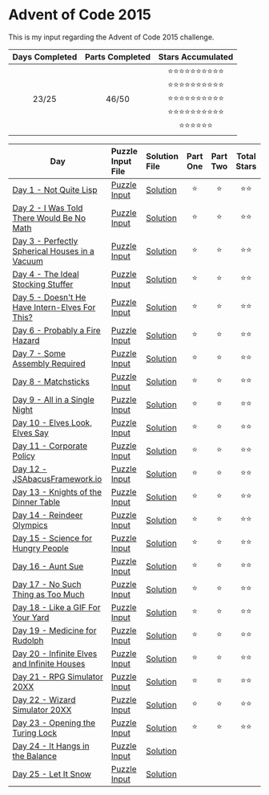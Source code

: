 # Advent of Code 2015
This is my input regarding the Advent of Code 2015 challenge.

<!-- Mark done as :star: -->

| Days Completed | Parts Completed | Stars Accumulated |
| :------------: | :-------------: | :---------------: |
| 23/25          | 46/50           | :star::star::star::star::star::star::star::star::star::star:<br>:star::star::star::star::star::star::star::star::star::star:<br>:star::star::star::star::star::star::star::star::star::star:<br>:star::star::star::star::star::star::star::star::star::star:<br>:star::star::star::star::star::star: |

| Day                                                     | Puzzle Input File         | Solution File           | Part One | Part Two | Total Stars   |
| ------------------------------------------------------- | :------------------------ | :---------------------- | :------: | :------: | :-----------: |
| [Day 1 - Not Quite Lisp][DAY_1]                         | [Puzzle Input][PUZZLE_1]  | [Solution][SOLUTION_1]  | :star:   | :star:   | :star::star:  |
| [Day 2 - I Was Told There Would Be No Math][DAY_2]      | [Puzzle Input][PUZZLE_2]  | [Solution][SOLUTION_2]  | :star:   | :star:   | :star::star:  |
| [Day 3 - Perfectly Spherical Houses in a Vacuum][DAY_3] | [Puzzle Input][PUZZLE_3]  | [Solution][SOLUTION_3]  | :star:   | :star:   | :star::star:  |
| [Day 4 - The Ideal Stocking Stuffer][DAY_4]             | [Puzzle Input][PUZZLE_4]  | [Solution][SOLUTION_4]  | :star:   | :star:   | :star::star:  |
| [Day 5 - Doesn't He Have Intern-Elves For This?][DAY_5] | [Puzzle Input][PUZZLE_5]  | [Solution][SOLUTION_5]  | :star:   | :star:   | :star::star:  |
| [Day 6 - Probably a Fire Hazard][DAY_6]                 | [Puzzle Input][PUZZLE_6]  | [Solution][SOLUTION_6]  | :star:   | :star:   | :star::star:  |
| [Day 7 - Some Assembly Required][DAY_7]                 | [Puzzle Input][PUZZLE_7]  | [Solution][SOLUTION_7]  | :star:   | :star:   | :star::star:  |
| [Day 8 - Matchsticks][DAY_8]                            | [Puzzle Input][PUZZLE_8]  | [Solution][SOLUTION_8]  | :star:   | :star:   | :star::star:  |
| [Day 9 - All in a Single Night][DAY_9]                  | [Puzzle Input][PUZZLE_9]  | [Solution][SOLUTION_9]  | :star:   | :star:   | :star::star:  |
| [Day 10 - Elves Look, Elves Say][DAY_10]                | [Puzzle Input][PUZZLE_10] | [Solution][SOLUTION_10] | :star:   | :star:   | :star::star:  |
| [Day 11 - Corporate Policy][DAY_11]                     | [Puzzle Input][PUZZLE_11] | [Solution][SOLUTION_11] | :star:   | :star:   | :star::star:  |
| [Day 12 - JSAbacusFramework.io][DAY_12]                 | [Puzzle Input][PUZZLE_12] | [Solution][SOLUTION_12] | :star:   | :star:   | :star::star:  |
| [Day 13 - Knights of the Dinner Table][DAY_13]          | [Puzzle Input][PUZZLE_13] | [Solution][SOLUTION_13] | :star:   | :star:   | :star::star:  |
| [Day 14 - Reindeer Olympics][DAY_14]                    | [Puzzle Input][PUZZLE_14] | [Solution][SOLUTION_14] | :star:   | :star:   | :star::star:  |
| [Day 15 - Science for Hungry People][DAY_15]            | [Puzzle Input][PUZZLE_15] | [Solution][SOLUTION_15] | :star:   | :star:   | :star::star:  |
| [Day 16 - Aunt Sue][DAY_16]                             | [Puzzle Input][PUZZLE_16] | [Solution][SOLUTION_16] | :star:   | :star:   | :star::star:  |
| [Day 17 - No Such Thing as Too Much][DAY_17]            | [Puzzle Input][PUZZLE_17] | [Solution][SOLUTION_17] | :star:   | :star:   | :star::star:  |
| [Day 18 - Like a GIF For Your Yard][DAY_18]             | [Puzzle Input][PUZZLE_18] | [Solution][SOLUTION_18] | :star:   | :star:   | :star::star:  |
| [Day 19 - Medicine for Rudolph][DAY_19]                 | [Puzzle Input][PUZZLE_19] | [Solution][SOLUTION_19] | :star:   | :star:   | :star::star:  |
| [Day 20 - Infinite Elves and Infinite Houses][DAY_20]   | [Puzzle Input][PUZZLE_20] | [Solution][SOLUTION_20] | :star:   | :star:   | :star::star:  |
| [Day 21 - RPG Simulator 20XX][DAY_21]                   | [Puzzle Input][PUZZLE_21] | [Solution][SOLUTION_21] | :star:   | :star:   | :star::star:  |
| [Day 22 - Wizard Simulator 20XX][DAY_22]                | [Puzzle Input][PUZZLE_22] | [Solution][SOLUTION_22] | :star:   | :star:   | :star::star:  |
| [Day 23 - Opening the Turing Lock][DAY_23]              | [Puzzle Input][PUZZLE_23] | [Solution][SOLUTION_23] | :star:   | :star:   | :star::star:  |
| [Day 24 - It Hangs in the Balance][DAY_24]              | [Puzzle Input][PUZZLE_24] | [Solution][SOLUTION_24] |    |    |   |
| [Day 25 - Let It Snow][DAY_25]                          | [Puzzle Input][PUZZLE_25] | [Solution][SOLUTION_25] |    |    |   |

<!-- Link to the days in Advent of Code -->
[DAY_1]:  https://adventofcode.com/2015/day/1
[DAY_2]:  https://adventofcode.com/2015/day/2
[DAY_3]:  https://adventofcode.com/2015/day/3
[DAY_4]:  https://adventofcode.com/2015/day/4
[DAY_5]:  https://adventofcode.com/2015/day/5
[DAY_6]:  https://adventofcode.com/2015/day/6
[DAY_7]:  https://adventofcode.com/2015/day/7
[DAY_8]:  https://adventofcode.com/2015/day/8
[DAY_9]:  https://adventofcode.com/2015/day/9
[DAY_10]: https://adventofcode.com/2015/day/10
[DAY_11]: https://adventofcode.com/2015/day/11
[DAY_12]: https://adventofcode.com/2015/day/12
[DAY_13]: https://adventofcode.com/2015/day/13
[DAY_14]: https://adventofcode.com/2015/day/14
[DAY_15]: https://adventofcode.com/2015/day/15
[DAY_16]: https://adventofcode.com/2015/day/16
[DAY_17]: https://adventofcode.com/2015/day/17
[DAY_18]: https://adventofcode.com/2015/day/18
[DAY_19]: https://adventofcode.com/2015/day/19
[DAY_20]: https://adventofcode.com/2015/day/20
[DAY_21]: https://adventofcode.com/2015/day/21
[DAY_22]: https://adventofcode.com/2015/day/22
[DAY_23]: https://adventofcode.com/2015/day/23
[DAY_24]: https://adventofcode.com/2015/day/24
[DAY_25]: https://adventofcode.com/2015/day/25

<!-- Link to the local Solution File -->
[SOLUTION_1]:  Day%201/solution.py
[SOLUTION_2]:  Day%202/solution.py
[SOLUTION_3]:  Day%203/solution.py
[SOLUTION_4]:  Day%204/solution.py
[SOLUTION_5]:  Day%205/solution.py
[SOLUTION_6]:  Day%206/solution.py
[SOLUTION_7]:  Day%207/solution.py
[SOLUTION_8]:  Day%208/solution.py
[SOLUTION_9]:  Day%209/solution.py
[SOLUTION_10]: Day%2010/solution.py
[SOLUTION_11]: Day%2011/solution.py
[SOLUTION_12]: Day%2012/solution.py
[SOLUTION_13]: Day%2013/solution.py
[SOLUTION_14]: Day%2014/solution.py
[SOLUTION_15]: Day%2015/solution.py
[SOLUTION_16]: Day%2016/solution.py
[SOLUTION_17]: Day%2017/solution.py
[SOLUTION_18]: Day%2018/solution.py
[SOLUTION_19]: Day%2019/solution.py
[SOLUTION_20]: Day%2020/solution.py
[SOLUTION_21]: Day%2021/solution.py
[SOLUTION_22]: Day%2022/solution.py
[SOLUTION_23]: Day%2023/solution.py
[SOLUTION_24]: Day%2024/solution.py
[SOLUTION_25]: Day%2025/solution.py

<!-- Link to the local Puzzle Input File -->
[PUZZLE_1]:  https://adventofcode.com/2015/day/1/input
[PUZZLE_2]:  https://adventofcode.com/2015/day/2/input
[PUZZLE_3]:  https://adventofcode.com/2015/day/3/input
[PUZZLE_4]:  https://adventofcode.com/2015/day/4/input
[PUZZLE_5]:  https://adventofcode.com/2015/day/5/input
[PUZZLE_6]:  https://adventofcode.com/2015/day/6/input
[PUZZLE_7]:  https://adventofcode.com/2015/day/7/input
[PUZZLE_8]:  https://adventofcode.com/2015/day/8/input
[PUZZLE_9]:  https://adventofcode.com/2015/day/9/input
[PUZZLE_10]: https://adventofcode.com/2015/day/10/input
[PUZZLE_11]: https://adventofcode.com/2015/day/11/input
[PUZZLE_12]: https://adventofcode.com/2015/day/12/input
[PUZZLE_13]: https://adventofcode.com/2015/day/13/input
[PUZZLE_14]: https://adventofcode.com/2015/day/14/input
[PUZZLE_15]: https://adventofcode.com/2015/day/15/input
[PUZZLE_16]: https://adventofcode.com/2015/day/16/input
[PUZZLE_17]: https://adventofcode.com/2015/day/17/input
[PUZZLE_18]: https://adventofcode.com/2015/day/18/input
[PUZZLE_19]: https://adventofcode.com/2015/day/19/input
[PUZZLE_20]: https://adventofcode.com/2015/day/20/input
[PUZZLE_21]: https://adventofcode.com/2015/day/21/input
[PUZZLE_22]: https://adventofcode.com/2015/day/22/input
[PUZZLE_23]: https://adventofcode.com/2015/day/23/input
[PUZZLE_24]: https://adventofcode.com/2015/day/24/input
[PUZZLE_25]: https://adventofcode.com/2015/day/25/input
